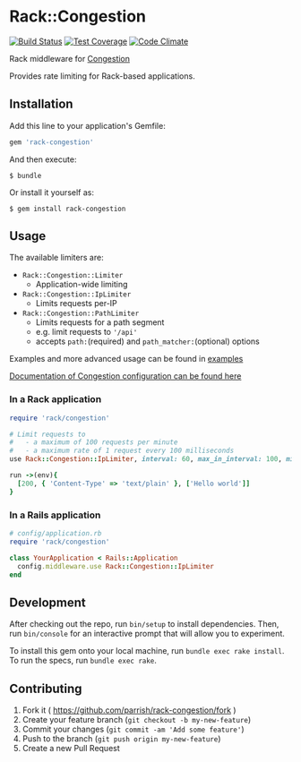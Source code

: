 # Rack::Congestion

[![Build Status](https://travis-ci.org/parrish/Rack-Congestion.svg?branch=master)](https://travis-ci.org/parrish/Rack-Congestion)
[![Test Coverage](https://codeclimate.com/github/parrish/Rack-Congestion/badges/coverage.svg)](https://codeclimate.com/github/parrish/Rack-Congestion)
[![Code Climate](https://codeclimate.com/github/parrish/Rack-Congestion/badges/gpa.svg)](https://codeclimate.com/github/parrish/Rack-Congestion)

Rack middleware for [Congestion](https://github.com/parrish/Congestion)

Provides rate limiting for Rack-based applications.

## Installation

Add this line to your application's Gemfile:

```ruby
gem 'rack-congestion'
```

And then execute:

    $ bundle

Or install it yourself as:

    $ gem install rack-congestion

## Usage

The available limiters are:

- `Rack::Congestion::Limiter`
  - Application-wide limiting
- `Rack::Congestion::IpLimiter`
  - Limits requests per-IP
- `Rack::Congestion::PathLimiter`
  - Limits requests for a path segment
  - e.g. limit requests to `'/api'`
  - accepts `path:`(required) and `path_matcher:`(optional) options

Examples and more advanced usage can be found in [examples](examples)

[Documentation of Congestion configuration can be found here](https://github.com/parrish/Congestion#user-content-configuration)

### In a Rack application

```ruby
require 'rack/congestion'

# Limit requests to
#   - a maximum of 100 requests per minute
#   - a maximum rate of 1 request every 100 milliseconds
use Rack::Congestion::IpLimiter, interval: 60, max_in_interval: 100, min_delay: 0.1

run ->(env){
  [200, { 'Content-Type' => 'text/plain' }, ['Hello world']]
}
```

### In a Rails application

```ruby
# config/application.rb
require 'rack/congestion'

class YourApplication < Rails::Application
  config.middleware.use Rack::Congestion::IpLimiter
end
```

## Development

After checking out the repo, run `bin/setup` to install dependencies. Then, run `bin/console` for an interactive prompt that will allow you to experiment.

To install this gem onto your local machine, run `bundle exec rake install`. To run the specs, run `bundle exec rake`.

## Contributing

1. Fork it ( https://github.com/parrish/rack-congestion/fork )
2. Create your feature branch (`git checkout -b my-new-feature`)
3. Commit your changes (`git commit -am 'Add some feature'`)
4. Push to the branch (`git push origin my-new-feature`)
5. Create a new Pull Request
